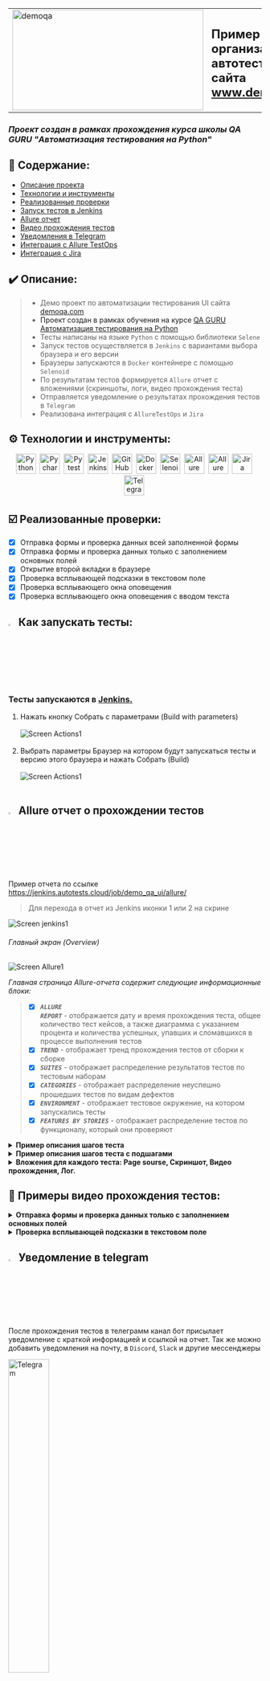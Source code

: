 <table width="100%" border='0'>
 <tr><td width="40%" valign="bottom"><img src="https://github.com/signacher/signacher/blob/main/images/demoqa.png" title="shop" alt="demoqa" width="380" height="200"/></td><td valign="middle">
 <h2>Пример организации автотестирования сайта <a target="_blank" href="https://www.demoqa.com/">www.demoqa.com</a></h2>
 </td></tr>
</table>

### *Проект создан в рамках прохождения курса  школы QA GURU "Автоматизация тестирования на Python"*

## :open_book: Содержание:
- [Описание проекта](#heavy_check_mark-описание)
- [Технологии и инструменты](#gear-технологии-и-инструменты)
- [Реализованные проверки](#ballot_box_with_check-реализованные-проверки)
- [Запуск тестов в Jenkins](#-как-запускать-тесты)
- [Allure отчет](#-allure-отчет-о-прохождении-тестов)
- [Видео прохождения тестов](#movie_camera-примеры-видео-прохождения-тестов)
- [Уведомления в Telegram](#-уведомление-в-telegram)
- [Интеграция с Allure TestOps](#-интеграция-с-allure-test-ops)
- [Интеграция с Jira](#-интеграция-с-jira)
  
## :heavy_check_mark: Описание:
> - Демо проект по автоматизации тестирования UI сайта <a target="_blank" href="https://demoqa.com/"> demoqa.com<a>
> - Проект создан в рамках обучения на курсе <a target="_blank" href="https://qa.guru/python"> QA GURU Автоматизация тестирования на Python</a>
> - Тесты написаны на языке <code>Python</code> с помощью библиотеки <code>Selene</code>
> - Запуск тестов осуществляется в <code>Jenkins</code> с вариантами выбора браузера и его версии
> - Браузеры запускаются в <code>Docker</code> контейнере с помощью <code>Selenoid</code>
> - По результатам тестов формируется <code>Allure</code> отчет с вложениями (скриншоты, логи, видео прохождения теста)
> - Отправляется уведомление о результатах прохождения тестов в <code>Telegram</code> 
> - Реализована интеграция с <code>AllureTestOps</code> и <code>Jira</code> 
## :gear: Технологии и инструменты:
<div align="center">
  <img src="https://github.com/signacher/signacher/blob/main/images/python.png" title="Python" alt="Python" width="40" height="40"/>&nbsp;
  <img src="https://github.com/signacher/signacher/blob/main/images/pycharm.png" title="Pycharm" alt="Pycharm" width="40" height="40"/>&nbsp;
  <img src="https://github.com/signacher/signacher/blob/main/images/pytest.png" title="Pytest" alt="Pytest" width="40" height="40"/>&nbsp;
  <img src="https://github.com/signacher/signacher/blob/main/images/jenkins.png" title="Jenkins" alt="Jenkins" width="40" height="40"/>&nbsp;
  <img src="https://github.com/signacher/signacher/blob/main/images/github.png" title="GitHub" alt="GitHub" width="40" height="40"/>&nbsp;
  <img src="https://github.com/signacher/signacher/blob/main/images/docker.png" title="Docker" alt="Docker" width="40" height="40"/>&nbsp;
  <img src="https://github.com/signacher/signacher/blob/main/images/selenoid.png" title="Selenoid" alt="Selenoid" width="40" height="40"/>&nbsp;
  <img src="https://github.com/signacher/signacher/blob/main/images/allure.png" title="Allure" alt="Allure" width="40" height="40"/>&nbsp;
  <img src="https://github.com/signacher/signacher/blob/main/images/allure_testops.png" title="Allure TestOps" alt="Allure TestOps" width="40" height="40"/>&nbsp;
  <img src="https://github.com/signacher/signacher/blob/main/images/jira.png" title="Jira" alt="Jira" width="40" height="40"/>&nbsp;
  <img src="https://github.com/signacher/signacher/blob/main/images/tg.png" title="Telegram" alt="Telegram" width="40" height="40"/>&nbsp;
</div>

## :ballot_box_with_check: Реализованные проверки:
- [x] Отправка формы и проверка данных всей заполненной формы
- [x] Отправка формы и проверка данных только с заполнением основных полей
- [x] Открытие второй вкладки в браузере
- [x] Проверка всплывающей подсказки в текстовом поле
- [x] Проверка всплывающего окна оповещения
- [x] Проверка всплывающего окна оповещения с вводом текста

## <img width="3%" title="Jenkins" src="https://avatars.githubusercontent.com/u/2520748?v=4"> Как запускать тесты:
<h3>Тесты запускаются в <a target="_blank" href="https://jenkins.autotests.cloud/job/demo_qa_ui/"> Jenkins.</a></h3>

1. Нажать кнопку Собрать с параметрами (Build with parameters)
<br></br>
  ![Screen Actions1](images/Jenkins1.png)
<br></br>
2. Выбрать параметры Браузер на котором будут запускаться тесты и версию этого браузера и нажать Собрать (Build)
 <br></br>
  ![Screen Actions1](images/Jenkins2.png)
   <br></br>



## <img width="3%" title="Allure" src="https://github.com/signacher/signacher/blob/main/images/allure_report.png"> Allure отчет о прохождении тестов

Пример отчета по ссылке <a target="_blank" href="https://jenkins.autotests.cloud/job/demo_qa_ui/allure/"> https://jenkins.autotests.cloud/job/demo_qa_ui/allure/</a>
> Для перехода в отчет из Jenkins иконки 1 или 2 на скрине

![Screen jenkins1](images/Jenkins3.png)

###### Главный экран (Overview)
![Screen Allure1](images/AllureReport1.png)

*Главная страница Allure-отчета содержит следующие информационные блоки:*

> - [x] <code><strong>*ALLURE REPORT*</strong></code> - отображается дату и время прохождения теста, общее количество тест кейсов, а также диаграмма с указанием процента и количества успешных, упавших и сломавшихся в процессе выполнения тестов
>- [x] <code><strong>*TREND*</strong></code> - отображает тренд прохождения тестов от сборки к сборке
>- [x] <code><strong>*SUITES*</strong></code> - отображает распределение результатов тестов по тестовым наборам
>- [x] <code><strong>*CATEGORIES*</strong></code> - отображает распределение неуспешно прошедших тестов по видам дефектов
>- [x] <code><strong>*ENVIRONMENT*</strong></code> - отображает тестовое окружение, на котором запускались тесты 
>- [x] <code><strong>*FEATURES BY STORIES*</strong></code> - отображает распределение тестов по функционалу, который они проверяют

<details><summary><strong>Пример описания шагов теста</strong></summary>

![Screen Allure2](images/AllureReport2.png)
</details> 
<details><summary><strong>Пример описания шагов теста c подшагами</strong></summary>
 
![Screen Allure4](images/AllureReport4.png)
</details> 

<details><summary><strong>Вложения для каждого теста: Page sourse, Скриншот, Видео прохождения, Лог.</strong></summary>
 
![Screen Allure3](images/AllureReport3.png)
</details>


## :movie_camera: Примеры видео прохождения тестов:

<details><summary><strong>Отправка формы и проверка данных только с заполнением основных полей</strong></summary>

![This is an image1](images/9cbf866543d960a7eebbbad2ff458039.gif)
</details>

<details><summary><strong>Проверка всплывающей подсказки в текстовом поле</strong></summary>
 
![This is an image2](images/cee079fcebf0ff95a88dd3d06edd86fc.gif)
</details>

## <img width="3%" title="Telegram" src="https://github.com/signacher/signacher/blob/main/images/tg.png"> Уведомление в telegram

После прохождения тестов в телеграмм канал бот присылает уведомление с краткой информацией и ссылкой на отчет. Так же можно добавить уведомления на почту, в `Discord`, `Slack` и другие мессенджеры

<img width="40%" title="Telegram" src="images/telegram.jpg">

### <img width="3%" title="Allure TestOps" src="https://github.com/signacher/signacher/blob/main/images/allure_testops.png"> Интеграция с Allure Test Ops
### [Dashboard](https://allure.autotests.cloud/project/4025/dashboards)
Для перехода из Jenkins нажать 3
![Testops1](images/Jenkins3.png)

Все данные о запусках тестов также хранятся в Allure TestOps
![Testops1](images/AllureTestOps1.png)

> <details><summary><strong>TestOps автоматически формирует тест кейсы на основе результатов прохождения тестов</strong></summary>
>
>![Testops4](images/AllureTestOps4.png)
></details>
>
><details><summary><strong>Можно фильтровать тесты и запускать их выборочно непосредственно из TestOps</strong></summary>
>
>![Testops3](images/AllureTestOps3.png)
></details>
>
> - Можно создавать ручные тест кейсы и импортировать их в IDE с помощью плагина
> - Результаты тестирования отображаются в реальном времени во время прохождения теста
> - Можно настроить интеграцию с `Jira`

### <img width="3%" title="Jira" src="https://github.com/signacher/signacher/blob/main/images/jira.png"> Интеграция с Jira
